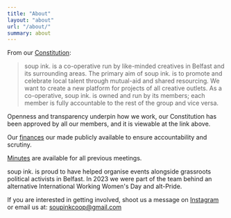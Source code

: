 ```yaml
---
title: "About"
layout: "about"
url: "/about/"
summary: about
---
```


From our [Constitution](https://drive.google.com/file/d/1lxkUe52r92h4GxQyhrm2xn-0U7jV5pEk/view):

> soup ink. is a co-operative run by like-minded creatives in Belfast and its surrounding areas. The primary aim of soup ink. is to promote and celebrate local talent through mutual-aid and shared resourcing. We want to create a new platform for projects of all creative outlets. As a co-operative, soup ink. is owned and run by its members; each member is fully accountable to the rest of the group and vice versa.

Openness and transparency underpin how we work, our Constitution has been approved by all our members, and it is viewable at the link above.

Our [finances](https://drive.google.com/drive/u/4/folders/1aV0FT00k6qWA3q0v18QqLe-QclF4UQgi) our made publicly available to ensure accountability and scrutiny.

[Minutes](https://drive.google.com/drive/u/4/folders/16XAl8cDlwndFgFw0wWBVeSSzjzmRrzga) are available for all previous meetings.

soup ink. is proud to have helped organise events alongside grassroots political activists in Belfast. In 2023 we were part of the team behind an alternative International Working Women's Day and alt-Pride.

If you are interested in getting involved, shoot us a message on [Instagram](https://instagram.com/soupinkcoop) or email us at: [soupinkcoop@gmail.com](mailto:soupinkcoop@gmail.com)
